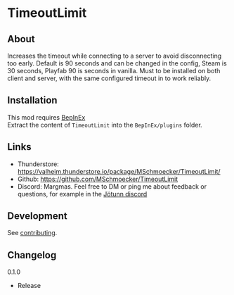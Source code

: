 # TimeoutLimit

## About
Increases the timeout while connecting to a server to avoid disconnecting too early.
Default is 90 seconds and can be changed in the config, Steam is 30 seconds, Playfab 90 is seconds in vanilla.
Must to be installed on both client and server, with the same configured timeout in to work reliably.


## Installation
This mod requires [BepInEx](https://valheim.thunderstore.io/package/denikson/BepInExPack_Valheim) \
Extract the content of `TimeoutLimit` into the `BepInEx/plugins` folder.


## Links
- Thunderstore: https://valheim.thunderstore.io/package/MSchmoecker/TimeoutLimit/
- Github: https://github.com/MSchmoecker/TimeoutLimit
- Discord: Margmas. Feel free to DM or ping me about feedback or questions, for example in the [Jötunn discord](https://discord.gg/DdUt6g7gyA)


## Development
See [contributing](https://github.com/MSchmoecker/TimeoutLimit/blob/master/CONTRIBUTING.md).


## Changelog

0.1.0
- Release
